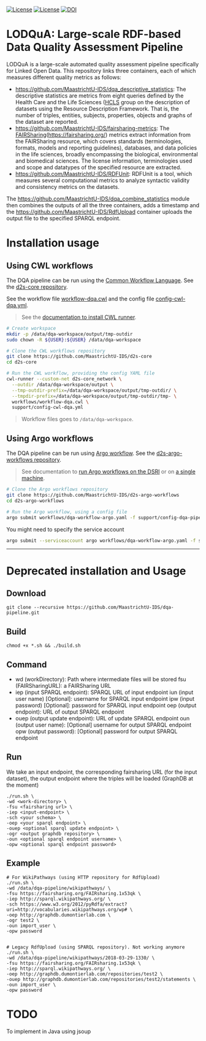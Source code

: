 [![License](https://img.shields.io/badge/FAIR-metrics-orange.svg)](http://fairmetrics.org/)
[![License](https://img.shields.io/badge/license-MIT-blue.svg)](https://opensource.org/licenses/MIT)
[![DOI](https://zenodo.org/badge/128502130.svg)](https://zenodo.org/badge/latestdoi/128502130)
# LODQuA: Large-scale RDF-based Data Quality Assessment Pipeline

LODQuA is a large-scale automated quality assessment pipeline specifically for Linked Open Data.
This repository links three containers, each of which measures different quality metrics as follows:
- https://github.com/MaastrichtU-IDS/dqa_descriptive_statistics: The descriptive statistics are metrics from eight queries defined by the Health Care and the Life Sciences ([HCLS](https://www.w3.org/TR/hcls-dataset/\#s6_6}(https://www.w3.org/TR/hcls-dataset/\#s6_6)) group on the description of datasets using the Resource Description Framework. That is, the number of triples, entities, subjects, properties, objects and graphs of the dataset are reported. 
- https://github.com/MaastrichtU-IDS/fairsharing-metrics: The [FAIRSharing](https://fairsharing.org/)(https://fairsharing.org/) metrics extract information from the FAIRSharing resource, which covers standards (terminologies, formats, models and reporting guidelines), databases, and data policies in the life sciences, broadly encompassing the biological, environmental and biomedical sciences. The license information, terminologies used and scope and datatypes of the specified resource are extracted.
- https://github.com/MaastrichtU-IDS/RDFUnit: RDFUnit is a tool, which measures several computational metrics to analyze syntactic validity and consistency metrics on the datasets.

The https://github.com/MaastrichtU-IDS/dqa_combine_statistics module then combines the outputs of all the three containers, adds a timestamp and the https://github.com/MaastrichtU-IDS/RdfUpload container uploads the output file to the specified SPARQL endpoint. 

# Installation usage

## Using CWL workflows

The DQA pipeline can be run using the [Common Workflow Language](https://www.commonwl.org/). See the [d2s-core repository](https://github.com/MaastrichtU-IDS/d2s-core).

See the workflow file [workflow-dqa.cwl](https://github.com/MaastrichtU-IDS/d2s-core/blob/master/workflows/workflow-dqa.cwl) and the config file [config-cwl-dqa.yml](https://github.com/MaastrichtU-IDS/d2s-core/blob/master/support/config-cwl-dqa.yml).

> See the [documentation to install CWL runner](http://d2s.semanticscience.org/docs/cwl-install#install-cwl-runner).

```bash
# Create workspace
mkdir -p /data/dqa-workspace/output/tmp-outdir
sudo chown -R ${USER}:${USER} /data/dqa-workspace

# Clone the CWL workflows repository
git clone https://github.com/MaastrichtU-IDS/d2s-core
cd d2s-core

# Run the CWL workflow, providing the config YAML file
cwl-runner --custom-net d2s-core_network \
  --outdir /data/dqa-workspace/output \
  --tmp-outdir-prefix=/data/dqa-workspace/output/tmp-outdir/ \
  --tmpdir-prefix=/data/dqa-workspace/output/tmp-outdir/tmp- \
  workflows/workflow-dqa.cwl \
  support/config-cwl-dqa.yml
```

> Workflow files goes to `/data/dqa-workspace`.

## Using Argo workflows

The DQA pipeline can be run using [Argo workflow](https://argoproj.github.io/argo). See the [d2s-argo-workflows repository](https://github.com/MaastrichtU-IDS/d2s-argo-workflows).

> See documentation to [run Argo workflows on the DSRI](https://maastrichtu-ids.github.io/dsri-documentation/docs/workflows-argo) or on [a single machine](https://maastrichtu-ids.github.io/dsri-documentation/docs/guide-local-install).

```bash
# Clone the Argo workflows repository
git clone https://github.com/MaastrichtU-IDS/d2s-argo-workflows
cd d2s-argo-workflows

# Run the Argo workflow, using a config file
argo submit workflows/dqa-workflow-argo.yaml -f support/config-dqa-pipeline.yml
```

You might need to specify the service account

```bash
argo submit --serviceaccount argo workflows/dqa-workflow-argo.yaml -f support/config-dqa-pipeline.yml
```

---

# Deprecated installation and Usage

## Download
```shell
git clone --recursive https://github.com/MaastrichtU-IDS/dqa-pipeline.git
```

## Build
```shell
chmod +x *.sh && ./build.sh
```

## Command
- wd (workDirectory): Path where intermediate files will be stored
	 fsu (FAIRSharingURL):	a FAIRSharing URL
- iep (input SPARQL endpoint): SPARQL URL of input endpoint
	 iun (input user name)	[Optional]: username for SPARQL input endpoint
	 ipw (input password)	[Optional]: password for SPARQL input endpoint
	 oep (output endpoint):	URL of output SPARQL endpoint 
- ouep (output update endpoint): URL of update SPARQL endpoint
	 oun (output user name):	[Optional] username for output SPARQL endpoint
	 opw (output password):	[Optional] password for output SPARQL endpoint

## Run

We take an input endpoint, the corresponding fairsharing URL (for the input dataset), the output endpoint where the triples will be loaded (GraphDB at the moment)

```shell
./run.sh \
-wd <work-directory> \
-fsu <fairsharing url> \
-iep <input-endpoint> \
-sch <your schema> \
-oep <your sparql endpoint> \
-ouep <optional sparql update endpoint> \
-ogr <output graphdb repository> \
-oun <optional sparql endpoint username> \
-opw <optional sparql endpoint password>
```
## Example
```shell
# For WikiPathways (using HTTP repository for RdfUpload) 
./run.sh \
-wd /data/dqa-pipeline/wikipathways/ \
-fsu https://fairsharing.org/FAIRsharing.1x53qk \
-iep http://sparql.wikipathways.org/ \
-sch https://www.w3.org/2012/pyRdfa/extract?uri=http://vocabularies.wikipathways.org/wp# \
-oep http://graphdb.dumontierlab.com \
-ogr test2 \
-oun import_user \
-opw password


# Legacy RdfUpload (using SPARQL repository). Not working anymore
./run.sh \
-wd /data/dqa-pipeline/wikipathways/2018-03-29-1330/ \
-fsu https://fairsharing.org/FAIRsharing.1x53qk \
-iep http://sparql.wikipathways.org/ \
-oep http://graphdb.dumontierlab.com/repositories/test2 \
-ouep http://graphdb.dumontierlab.com/repositories/test2/statements \
-oun import_user \
-opw password
```

# TODO

To implement in Java using jsoup

